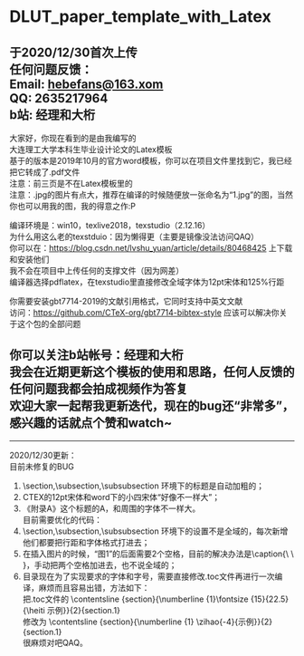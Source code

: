 # DLUT_paper_template_with_Latex  
于2020/12/30首次上传  
任何问题反馈：  
Email:  hebefans@163.xom  
   QQ:  2635217964  
  b站: 经理和大桁  
---------------------------------------------  
大家好，你现在看到的是由我编写的  
大连理工大学本科生毕业设计论文的Latex模板  
基于的版本是2019年10月的官方word模板，你可以在项目文件里找到它，我已经把它转成了.pdf文件  
注意：前三页是不在Latex模板里的  
注意：.jpg的图片有点大，推荐在编译的时候随便放一张命名为“1.jpg”的图，当然你也可以用我的图，我的得意之作:P
  
编译环境是：win10，texlive2018，texstudio（2.12.16）  
为什么用这么老的texstduio：因为懒得更（主要是镜像没法访问QAQ）  
你可以在：https://blog.csdn.net/lvshu_yuan/article/details/80468425 上下载和安装他们  
我不会在项目中上传任何的支撑文件（因为网差）  
编译器选择pdflatex，在texstudio里直接修改全域字体为12pt宋体和125%行距  
  
你需要安装gbt7714-2019的文献引用格式，它同时支持中英文文献  
访问：https://github.com/CTeX-org/gbt7714-bibtex-style 应该可以解决你关于这个包的全部问题  
  
你可以关注b站帐号：经理和大桁  
我会在近期更新这个模板的使用和思路，任何人反馈的任何问题我都会拍成视频作为答复  
欢迎大家一起帮我更新迭代，现在的bug还“非常多”，感兴趣的话就点个赞和watch~
---------------------------------------------  
---------------------------------------------  
2020/12/30更新：  
目前未修复的BUG  
1. \section,\subsection,\subsubsection 环境下的标题是自动加粗的；  
2. CTEX的12pt宋体和word下的小四宋体“好像不一样大”；  
3. 《附录A》这个标题的A，和周围的字体不一样大。  
目前需要优化的代码：  
1. \section,\subsection,\subsubsection 环境下的设置不是全域的，每次新增他们都要把行距和字体格式打进去；  
2. 在插入图片的时候，“图1”的后面需要2个空格，目前的解决办法是\caption{\ \ }，手动把两个空格加进去，也不说全域的；  
3. 目录现在为了实现要求的字体和字号，需要直接修改.toc文件再进行一次编译，麻烦而且容易出错，方法如下：  
把.toc文件的 \contentsline {section}{\numberline {1}\fontsize {15}{22.5} {\heiti 示例}}{2}{section.1}  
修改为       \contentsline {section}{\numberline {1} \zihao{-4}{示例}}{2}{section.1}  
很麻烦对吧QAQ。  

